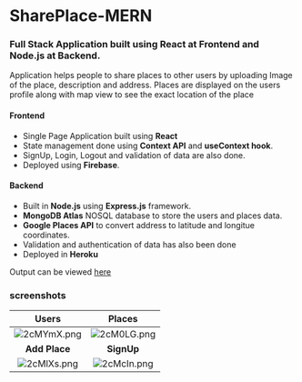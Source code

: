 # SharePlace-MERN

### Full Stack Application built using React at Frontend and Node.js at Backend.

Application helps people to share places to other users by uploading Image of the place, description and address. Places are displayed on the users profile along with map view to see the exact location of the place

#### Frontend

- Single Page Application built using **React**
- State management done using **Context API** and **useContext hook**.
- SignUp, Login, Logout and validation of data are also done.
- Deployed using **Firebase**.

#### Backend

- Built in **Node.js** using **Express.js** framework.
- **MongoDB Atlas** NOSQL database to store the users and places data.
- **Google Places API** to convert address to latitude and longitue coordinates.
- Validation and authentication of data has also been done
- Deployed in **Heroku**

Output can be viewed [here](https://fir-blogapp-fc817.web.app/)

### screenshots

**Users**  | **Places**
:---------------------:|:--------------------:
![2cMYmX.png](https://iili.io/2cMYmX.png) | ![2cM0LG.png](https://iili.io/2cM0LG.png)
**Add Place** | **SignUp**
![2cMlXs.png](https://iili.io/2cMlXs.png) | ![2cMcIn.png](https://iili.io/2cMcIn.png)
